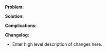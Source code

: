 **Problem:** 

**Solution:** 

**Complications:** 

**Changelog:** 

- Enter high level description of changes here.
